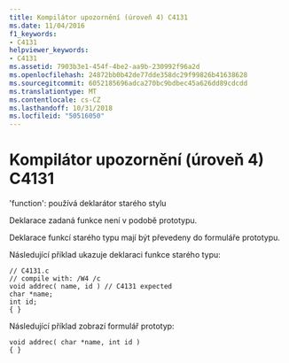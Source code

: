 ```yaml
---
title: Kompilátor upozornění (úroveň 4) C4131
ms.date: 11/04/2016
f1_keywords:
- C4131
helpviewer_keywords:
- C4131
ms.assetid: 7903b3e1-454f-4be2-aa9b-230992f96a2d
ms.openlocfilehash: 24872bb0b42de77dde358dc29f99826b41638628
ms.sourcegitcommit: 6052185696adca270bc9bdbec45a626dd89cdcdd
ms.translationtype: MT
ms.contentlocale: cs-CZ
ms.lasthandoff: 10/31/2018
ms.locfileid: "50516050"
---
```

# <a name="compiler-warning-level-4-c4131"></a>Kompilátor upozornění (úroveň 4) C4131

'function': používá deklarátor starého stylu

Deklarace zadaná funkce není v podobě prototypu.

Deklarace funkcí starého typu mají být převedeny do formuláře prototypu.

Následující příklad ukazuje deklaraci funkce starého typu:

```
// C4131.c
// compile with: /W4 /c
void addrec( name, id ) // C4131 expected
char *name;
int id;
{ }
```

Následující příklad zobrazí formulář prototyp:

```
void addrec( char *name, int id )
{ }
```